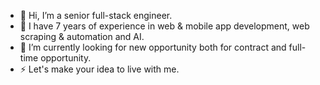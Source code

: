<!--
**legendaryalpha4711/legendaryalpha4711** is a ✨ _special_ ✨ repository because its `README.md` (this file) appears on your GitHub profile.

Here are some ideas to get you started:

- 🔭 I’m currently working on ...
- 🌱 I’m currently learning ...
- 👯 I’m looking to collaborate on ...
- 🤔 I’m looking for help with ...
- 💬 Ask me about ...
- 📫 How to reach me: ...
- 😄 Pronouns: ...
- ⚡ Fun fact: ...
-->

- 👋 Hi, I’m a senior full-stack engineer.
- 🌱 I have 7 years of experience in web & mobile app development, web scraping & automation and AI.
- 💞️ I’m currently looking for new opportunity both for contract and full-time opportunity.
- ⚡ Let's make your idea to live with me.
